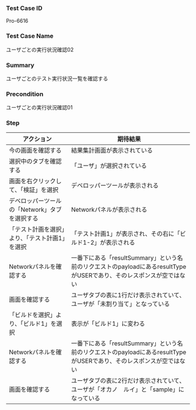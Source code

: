 ### Test Case ID
Pro-6616

### Test Case Name
ユーザごとの実行状況確認02

### Summary
ユーザごとのテスト実行状況一覧を確認する

### Precondition
ユーザごとの実行状況確認01

### Step
| アクション      | 期待結果            |
|------------|-----------------|
| 今の画面を確認する | 結果集計画面が表示されている |
| 選択中のタブを確認する | 「ユーザ」が選択されている |
| 画面を右クリックして、「検証」を選択 | デベロッパーツールが表示される |
| デベロッパーツールの「Network」タブを選択する | Networkパネルが表示される |
| 「テスト計画を選択」より、「テスト計画1」を選択 | 「テスト計画1」が表示され、その右に「ビルド1-2」が表示される |
| Networkパネルを確認する | 一番下にある「resultSummary」という名前のリクエストのpayloadにあるresultTypeがUSERであり、そのレスポンスが空ではない |
| 画面を確認する | ユーザタブの表に1行だけ表示されていて、ユーザが「未割り当て」となっている |
| 「ビルドを選択」より、「ビルド1」を選択 | 表示が「ビルド1」に変わる |
| Networkパネルを確認する | 一番下にある「resultSummary」という名前のリクエストのpayloadにあるresultTypeがUSERであり、そのレスポンスが空ではない |
| 画面を確認する | ユーザタブの表に2行だけ表示されていて、ユーザが「オカノ　ルイ」と「sample」になっている |
